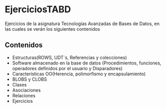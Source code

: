 # EjerciciosTABD
Ejercicios de la asignatura Tecnologías Avanzadas de Bases de Datos, en las cuales se verán los siguientes contenidos

## Contenidos
- Estructuras(ROWS, UDT`s, Referencias y colecciones)
- Software almacenado en la base de datos (Procedimientos, funciones,
operadores definidos por el usuario y Disparadores)
- Características OO(Herencia, polimorfismo y encapsulamiento)
- BLOBS y CLOBS
- Clases
- Asociaciones
- Relaciones
- Ejercicios